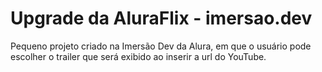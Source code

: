 # Upgrade da AluraFlix - imersao.dev

Pequeno projeto criado na Imersão Dev da Alura, em que o usuário pode escolher o trailer que será exibido ao inserir a url do YouTube. 
